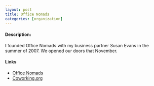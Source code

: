 ```yaml
---
layout: post
title: Office Nomads
categories: [organization]
---
```


#### Description:
I founded Office Nomads with my business partner Susan Evans in the summer of 2007.  We opened our doors that November.  

#### Links
<ul>
	<li><a href="http://officenomads.com">Office Nomads</a></li>
	<li><a href="http://coworking.org">Coworking.org</a></li>
</ul>

<!--
#### Images:
<img class="gallery" src="/public/2014-05-30-philometer1.jpg"/>
<img class="gallery" src="/public/2014-05-30-philometer2.jpg"/>
<img class="gallery" src="/public/2014-05-30-philometer3.jpg"/>
<img class="gallery" src="/public/2014-05-30-philometer4.jpg"/>
-->
